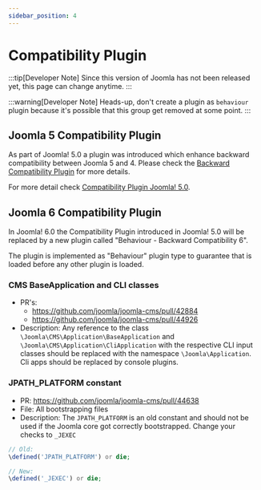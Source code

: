 ```yaml
---
sidebar_position: 4
---
```


Compatibility Plugin
====================

:::tip[Developer Note]
  Since this version of Joomla has not been released yet, this page can change anytime.
:::

:::warning[Developer Note]
  Heads-up, don't create a plugin as `behaviour` plugin because it's possible that this group get removed at some point.
:::

## Joomla 5 Compatibility Plugin

As part of Joomla! 5.0 a plugin was introduced which enhance backward compatibility between Joomla 5 and 4. 
Please check the [Backward Compatibility Plugin](../44-50/compat-plugin.md) for more details.

For more detail check [Compatibility Plugin Joomla! 5.0](../44-50/compat-plugin).

## Joomla 6 Compatibility Plugin

In Joomla! 6.0 the Compatibility Plugin introduced in Joomla! 5.0 will be replaced by a new plugin
called "Behaviour - Backward Compatibility 6".

The plugin is implemented as "Behaviour" plugin type to guarantee that is loaded before any other plugin is loaded.


### CMS BaseApplication and CLI classes

- PR's:
  - https://github.com/joomla/joomla-cms/pull/42884
  - https://github.com/joomla/joomla-cms/pull/44926
- Description: Any reference to the class `\Joomla\CMS\Application\BaseApplication` and `\Joomla\CMS\Application\CliApplication` with the respective CLI input classes should be replaced with the namespace `\Joomla\Application`. Cli apps should be replaced by console plugins.

### JPATH_PLATFORM constant

- PR: https://github.com/joomla/joomla-cms/pull/44638
- File: All bootstrapping files
- Description: The `JPATH_PLATFORM` is an old constant and should not be used if the Joomla core got correctly bootstrapped. Change your checks to `_JEXEC`
```php
// Old:
\defined('JPATH_PLATFORM') or die;

// New:
\defined('_JEXEC') or die;
```
